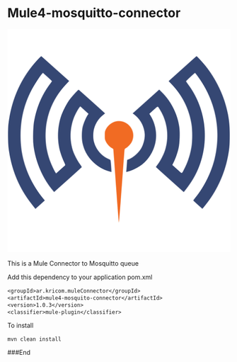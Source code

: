 # Mule4-mosquitto-connector
![](https://raw.githubusercontent.com/sms-ebarbeito/mule4-mosquitto-connector/main/icon/icon.svg?token=AVAE5LK6UBIDCWZKFL7MUB3BG7F6S)


This is a Mule Connector to Mosquitto queue


Add this dependency to your application pom.xml

```
<groupId>ar.kricom.muleConnector</groupId>
<artifactId>mule4-mosquito-connector</artifactId>
<version>1.0.3</version>
<classifier>mule-plugin</classifier>
```

To install 
```
mvn clean install
```

###End
